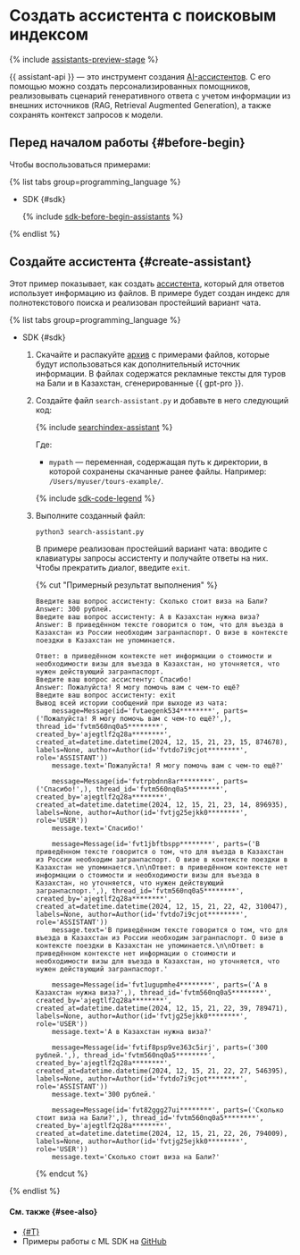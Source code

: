 # Создать ассистента с поисковым индексом

{% include [assistants-preview-stage](../../../_includes/foundation-models/assistants-preview-stage.md) %}

{{ assistant-api }} — это инструмент создания [AI-ассистентов](../../concepts/assistant/index.md). С его помощью можно создать персонализированных помощников, реализовывать сценарий генеративного ответа с учетом информации из внешних источников (RAG, Retrieval Augmented Generation), а также сохранять контекст запросов к модели.

## Перед началом работы {#before-begin}

Чтобы воспользоваться примерами:

{% list tabs group=programming_language %}

- SDK {#sdk}

  {% include [sdk-before-begin-assistants](../../../_includes/foundation-models/sdk-before-begin-assistants.md) %}

{% endlist %}

## Создайте ассистента {#create-assistant}

Этот пример показывает, как создать [ассистента](../../concepts/assistant/index.md), который для ответов использует информацию из файлов. В примере будет создан индекс для полнотекстового поиска и реализован простейший вариант чата.

{% list tabs group=programming_language %}

- SDK {#sdk}

  1. Скачайте и распакуйте [архив](https://storage.yandexcloud.net/doc-files/tours-example.zip) с примерами файлов, которые будут использоваться как дополнительный источник информации. В файлах содержатся рекламные тексты для туров на Бали и в Казахстан, сгенерированные {{ gpt-pro }}.
  1. Создайте файл `search-assistant.py` и добавьте в него следующий код:

      {% include [searchindex-assistant](../../../_includes/foundation-models/examples/searchindex-assistant.md) %}

      Где:

      * `mypath` — переменная, содержащая путь к директории, в которой сохранены скачанные ранее файлы. Например: `/Users/myuser/tours-example/`.

      {% include [sdk-code-legend](../../../_includes/foundation-models/examples/sdk-code-legend.md) %}

  1. Выполните созданный файл:

      ```bash
      python3 search-assistant.py
      ```

      В примере реализован простейший вариант чата: вводите с клавиатуры запросы ассистенту и получайте ответы на них. Чтобы прекратить диалог, введите `exit`.

      {% cut "Примерный результат выполнения" %}

      ```text
      Введите ваш вопрос ассистенту: Сколько стоит виза на Бали?
      Answer: 300 рублей.
      Введите ваш вопрос ассистенту: А в Казахстан нужна виза?
      Answer: В приведённом тексте говорится о том, что для въезда в Казахстан из России необходим загранпаспорт. О визе в контексте поездки в Казахстан не упоминается.

      Ответ: в приведённом контексте нет информации о стоимости и необходимости визы для въезда в Казахстан, но уточняется, что нужен действующий загранпаспорт.
      Введите ваш вопрос ассистенту: Спасибо!
      Answer: Пожалуйста! Я могу помочь вам с чем-то ещё?
      Введите ваш вопрос ассистенту: exit
      Вывод всей истории сообщений при выходе из чата:
          message=Message(id='fvtaegenk534********', parts=('Пожалуйста! Я могу помочь вам с чем-то ещё?',), thread_id='fvtm560nq0a5********', created_by='ajegtlf2q28a********', created_at=datetime.datetime(2024, 12, 15, 21, 23, 15, 874678), labels=None, author=Author(id='fvtdo7i9cjot********', role='ASSISTANT'))
          message.text='Пожалуйста! Я могу помочь вам с чем-то ещё?'

          message=Message(id='fvtrpbdnn8ar********', parts=('Спасибо!',), thread_id='fvtm560nq0a5********', created_by='ajegtlf2q28a********', created_at=datetime.datetime(2024, 12, 15, 21, 23, 14, 896935), labels=None, author=Author(id='fvtjg25ejkk0********', role='USER'))
          message.text='Спасибо!'

          message=Message(id='fvt1jbftbspp********', parts=('В приведённом тексте говорится о том, что для въезда в Казахстан из России необходим загранпаспорт. О визе в контексте поездки в Казахстан не упоминается.\n\nОтвет: в приведённом контексте нет информации о стоимости и необходимости визы для въезда в Казахстан, но уточняется, что нужен действующий загранпаспорт.',), thread_id='fvtm560nq0a5********', created_by='ajegtlf2q28a********', created_at=datetime.datetime(2024, 12, 15, 21, 22, 42, 310047), labels=None, author=Author(id='fvtdo7i9cjot********', role='ASSISTANT'))
          message.text='В приведённом тексте говорится о том, что для въезда в Казахстан из России необходим загранпаспорт. О визе в контексте поездки в Казахстан не упоминается.\n\nОтвет: в приведённом контексте нет информации о стоимости и необходимости визы для въезда в Казахстан, но уточняется, что нужен действующий загранпаспорт.'

          message=Message(id='fvt1ugupmhe4********', parts=('А в Казахстан нужна виза?',), thread_id='fvtm560nq0a5********', created_by='ajegtlf2q28a********', created_at=datetime.datetime(2024, 12, 15, 21, 22, 39, 789471), labels=None, author=Author(id='fvtjg25ejkk0********', role='USER'))
          message.text='А в Казахстан нужна виза?'

          message=Message(id='fvtif8psp9ve363c5irj', parts=('300 рублей.',), thread_id='fvtm560nq0a5********', created_by='ajegtlf2q28a********', created_at=datetime.datetime(2024, 12, 15, 21, 22, 27, 546395), labels=None, author=Author(id='fvtdo7i9cjot********', role='ASSISTANT'))
          message.text='300 рублей.'

          message=Message(id='fvt82ggg27ui********', parts=('Сколько стоит виза на Бали?',), thread_id='fvtm560nq0a5********', created_by='ajegtlf2q28a********', created_at=datetime.datetime(2024, 12, 15, 21, 22, 26, 794009), labels=None, author=Author(id='fvtjg25ejkk0********', role='USER'))
          message.text='Сколько стоит виза на Бали?'
      ```

      {% endcut %}

{% endlist %}

#### См. также {#see-also}

* [{#T}](./create.md)
* Примеры работы с ML SDK на [GitHub](https://github.com/yandex-cloud/yandex-cloud-ml-sdk/tree/master/examples/sync/assistants)